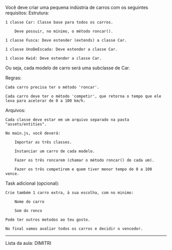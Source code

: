 
Você deve criar uma pequena indústria de carros com os seguintes requisitos:
Estrutura:

    1 classe Car: Classe base para todos os carros.

        Deve possuir, no mínimo, o método roncar().

    1 classe Fusca: Deve estender (extends) a classe Car.

    1 classe UnoDeEscada: Deve estender a classe Car.

    1 classe Kwid: Deve estender a classe Car.

Ou seja, cada modelo de carro será uma subclasse de Car.

Regras:

    Cada carro precisa ter o método 'roncar'.

    Cada carro deve ter o método 'competir', que retorna o tempo que ele leva para acelerar de 0 a 100 km/h.


Arquivos:

    Cada classe deve estar em um arquivo separado na pasta "assets/entities".

    No main.js, você deverá:

        Importar as três classes.

        Instanciar um carro de cada modelo.

        Fazer os três roncarem (chamar o método roncar() de cada um).

        Fazer os três competirem e quem tiver menor tempo de 0 a 100 vence.


Task adicional (opcional):

    Crie também 1 carro extra, à sua escolha, com no minimo:

        Nome do carro

        Som do ronco
    
    Pode ter outros metodos ao teu gosto.

    No final vamos avaliar todos os carros e decidir o vencedor.

---

Lista da aula: DIMITRI